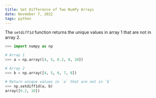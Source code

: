```yaml
---
title: Set Difference of Two NumPy Arrays
date: November 7, 2022
tags: python
---
```


The `setdiff1d` function returns the unique values in array 1 that are not in array 2.

```python
>>> import numpy as np

# Array 1
>>> a = np.array([4, 5, 6.2, 8, 10])

# Array 2
>>> b = np.array([4, 5, 6, 7, 8])

# Return unique values in `a` that are not in `b`
>>> np.setdiff1d(a, b)
array([6.2, 10])
```
